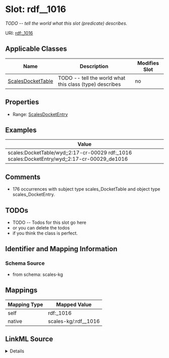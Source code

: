 

# Slot: rdf__1016


_TODO -- tell the world what this slot (predicate) describes._





URI: [rdf:_1016](http://www.w3.org/1999/02/22-rdf-syntax-ns#_1016)



<!-- no inheritance hierarchy -->





## Applicable Classes

| Name | Description | Modifies Slot |
| --- | --- | --- |
| [ScalesDocketTable](../classes/ScalesDocketTable.md) | TODO -- tell the world what this class (type) describes |  no  |







## Properties

* Range: [ScalesDocketEntry](../classes/ScalesDocketEntry.md)






## Examples

| Value |
| --- |
| scales:DocketTable/wyd;;2:17-cr-00029 rdf:_1016 scales:DocketEntry/wyd;;2:17-cr-00029_de1016 |

## Comments

* 176 occurrences with subject type scales_DocketTable and object type scales_DocketEntry.

## TODOs

* TODO -- Todos for this slot go here
* or you can delete the todos
* if you think the class is perfect.

## Identifier and Mapping Information







### Schema Source


* from schema: scales-kg




## Mappings

| Mapping Type | Mapped Value |
| ---  | ---  |
| self | rdf:_1016 |
| native | scales-kg/:rdf__1016 |




## LinkML Source

<details>
```yaml
name: rdf__1016
description: TODO -- tell the world what this slot (predicate) describes.
todos:
- TODO -- Todos for this slot go here
- or you can delete the todos
- if you think the class is perfect.
comments:
- 176 occurrences with subject type scales_DocketTable and object type scales_DocketEntry.
examples:
- value: scales:DocketTable/wyd;;2:17-cr-00029 rdf:_1016 scales:DocketEntry/wyd;;2:17-cr-00029_de1016
from_schema: scales-kg
rank: 1000
slot_uri: rdf:_1016
alias: rdf__1016
domain_of:
- scales_DocketTable
range: scales_DocketEntry

```
</details>